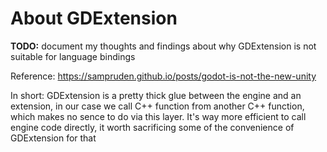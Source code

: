 # About GDExtension

**TODO:** document my thoughts and findings about why GDExtension is not suitable for language bindings

Reference: https://sampruden.github.io/posts/godot-is-not-the-new-unity

In short: GDExtension is a pretty thick glue between the engine and an extension, in our case we call C++ function from another C++ function, which makes no sence to do via this layer. It's way more efficient to call engine code directly, it worth sacrificing some of the convenience of GDExtension for that